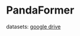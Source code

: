 # PandaFormer

datasets: [google drive](https://drive.google.com/file/d/1oJswzBS7K7s7wXD14UJy0X-fOV5nbuA5/view?usp=drive_link)